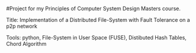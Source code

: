 #Project for my Principles of Computer System Design Masters course. 

Title: Implementation of a Distributed File-System with Fault Tolerance on a p2p network

Tools: python, File-System in User Space (FUSE), Distibuted Hash Tables, Chord Algorithm